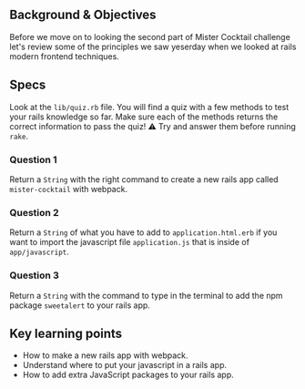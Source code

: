 ## Background & Objectives

Before we move on to looking the second part of Mister Cocktail challenge let's review some of the principles we saw yeserday when we looked at rails modern frontend techniques.

## Specs

Look at the `lib/quiz.rb` file. You will find a quiz with a few methods
to test your rails knowledge so far. Make sure each of the methods returns
the correct information to pass the quiz!
⚠️ Try and answer them before running `rake`.

### Question 1

Return a `String` with the right command to create a new rails app called `mister-cocktail` with webpack.

### Question 2

Return a `String` of what you have to add to `application.html.erb` if you want to import the javascript file `application.js` that is inside of `app/javascript`.

### Question 3

Return a `String` with the command to type in the terminal to add the npm package `sweetalert` to your rails app.

## Key learning points

- How to make a new rails app with webpack.
- Understand where to put your javascript in a rails app.
- How to add extra JavaScript packages to your rails app.
